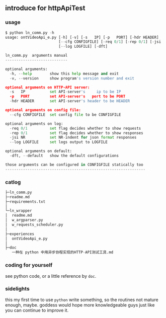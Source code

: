 introduce for httpApiTest
---

### usage
```python
$ python ln_comm.py -h
usage: ontVideoApi_e.py [-h] [-v] [-s   IP] [-p   PORT] [-hdr HEADER]
                        [--cfg CONFIGFILE] [-req 0/1] [-rep 0/1] [-jsi NR]
                        [--log LOGFILE] [-dft]

ln_comm.py  arguments manual
----------------------------

optional arguments:
  -h, --help        show this help message and exit
  -v, --version     show program's version number and exit

optional arguments on HTTP-API server:
  -s   IP           set API-server's     ip to be IP
  -p   PORT         set API-server's   port to be PORT
  -hdr HEADER       set API-server's header to be HEADER

optional arguments on config file:
  --cfg CONFIGFILE  set config file to be CONFIGFILE

optional arguments on log:
  -req 0/1          set flag decides whether to show requests
  -rep 0/1          set flag decides whether to show responses
  -jsi NR           set NR-indent for json format responses
  --log LOGFILE     set logs output to LOGFILE

optional arguments on default:
  -dft, --default   show the default configurations

those arguments can be configured in CONFIGFILE statically too
---------------------------------------------------------------
```

### catlog
```python
├─ln_comm.py
├─readme.md
├─requirements.txt
│
└─ln_wrapper
│  readme.md
│  w_argparser.py
│  w_requests_scheduler.py
│
├─experiences
│  ontVideoApi_e.py
│
├─doc
   一种在 python 中用异步协程实现的HTTP-API测试工具.md
```

### coding for yourself
see python code, or a little reference by `doc`.

### sidelights
this my first time to use `python` write something, so the routines not mature enough, maybe. goddess would hope more knowledgeable guys just like you can continue to improve it.